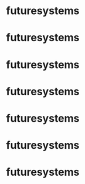 # futuresystems
# futuresystems
# futuresystems
# futuresystems
# futuresystems
# futuresystems
# futuresystems
